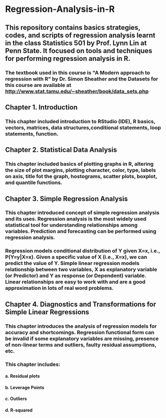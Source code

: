 # Regression-Analysis-in-R
## This repository contains basics strategies, codes, and scripts of regression analysis learnt in the class Statistics 501 by Prof. Lynn Lin at Penn State. It focused on tools and techniques for performing regression analysis in R.
### The textbook used in this course is "A Modern approach to regression with R" by Dr. Simon Sheather and the Datasets for this course are available at http://www.stat.tamu.edu/~sheather/book/data_sets.php

## Chapter 1. Introduction
### This chapter included introduction to RStudio (IDE), R basics, vectors, matrices, data structures,conditional statements, loop statements, function. 

## Chapter 2. Statistical Data Analysis 
### This chapter included basics of plotting graphs in R, altering the size of plot margins, plotting character, color, type, labels on axis, title fot the graph, hostograms, scatter plots, boxplot, and quantile functions.  

## Chapter 3. Simple Regression Analysis
### This chapter introduced concept of simple regression analysis and its uses. Regression analysis is the most widely used statistical tool for understanding relationships among variables. Prediction and forecasting can be performed using regression analysis. 
### Regression models conditional distribution of Y given X=x, i.e., P(Y=y|X=x). Given a specific value of X (i.e., X=x), we can predict the value of Y. Simple linear regression models relationship between two variables, X as explanatory variable (or Predictor) and Y as response (or Dependent) variable. Linear relationships  are easy to work with and are a good approximation in lots of real word problems.

## Chapter 4. Diagnostics and Transformations for Simple Linear Regressions
### This chapter introduces the analysis of regression models for accuracy and shortcomings. Regression functional form can be invalid if some explanatory variables are missing, presence of non-linear terms and outliers, faulty residual assumptions, etc.

### This chapter includes:
#### a. Residual plots
#### b. Leverage Points
#### c. Outliers
#### d. R-squared
#### 